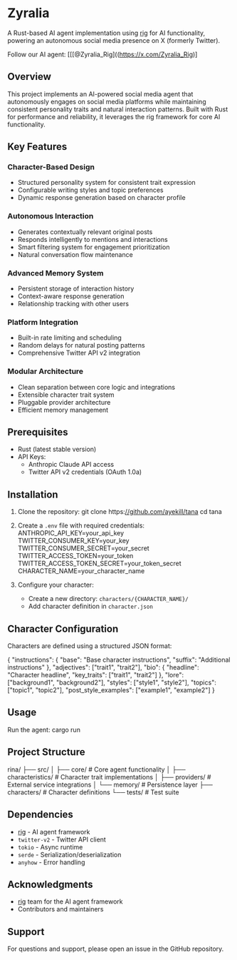 # Zyralia

A Rust-based AI agent implementation using [rig](https://github.com/0xPlaygrounds/rig) for AI functionality, powering an autonomous social media presence on X (formerly Twitter).

Follow our AI agent: [[[@Zyralia_Rig]((https://x.com/Zyralia_Rig)]

## Overview

This project implements an AI-powered social media agent that autonomously engages on social media platforms while maintaining consistent personality traits and natural interaction patterns. Built with Rust for performance and reliability, it leverages the rig framework for core AI functionality.

## Key Features

### Character-Based Design
- Structured personality system for consistent trait expression
- Configurable writing styles and topic preferences
- Dynamic response generation based on character profile

### Autonomous Interaction
- Generates contextually relevant original posts
- Responds intelligently to mentions and interactions
- Smart filtering system for engagement prioritization
- Natural conversation flow maintenance

### Advanced Memory System
- Persistent storage of interaction history
- Context-aware response generation
- Relationship tracking with other users

### Platform Integration
- Built-in rate limiting and scheduling
- Random delays for natural posting patterns
- Comprehensive Twitter API v2 integration

### Modular Architecture
- Clean separation between core logic and integrations
- Extensible character trait system
- Pluggable provider architecture
- Efficient memory management

## Prerequisites

- Rust (latest stable version)
- API Keys:
  - Anthropic Claude API access
  - Twitter API v2 credentials (OAuth 1.0a)

## Installation

1. Clone the repository:
git clone https:[//github.com/ayekill/tana](https://github.com/Zyralia0x/Zyralia_rig/tree/main/Zyralia-main)
cd tana

2. Create a `.env` file with required credentials:
ANTHROPIC_API_KEY=your_api_key
TWITTER_CONSUMER_KEY=your_key
TWITTER_CONSUMER_SECRET=your_secret
TWITTER_ACCESS_TOKEN=your_token
TWITTER_ACCESS_TOKEN_SECRET=your_token_secret
CHARACTER_NAME=your_character_name

3. Configure your character:
   - Create a new directory: `characters/{CHARACTER_NAME}/`
   - Add character definition in `character.json`

## Character Configuration

Characters are defined using a structured JSON format:

{
  "instructions": {
    "base": "Base character instructions",
    "suffix": "Additional instructions"
  },
  "adjectives": ["trait1", "trait2"],
  "bio": {
    "headline": "Character headline",
    "key_traits": ["trait1", "trait2"]
  },
  "lore": ["background1", "background2"],
  "styles": ["style1", "style2"],
  "topics": ["topic1", "topic2"],
  "post_style_examples": ["example1", "example2"]
}

## Usage

Run the agent:
cargo run

## Project Structure

rina/
├── src/
│   ├── core/           # Core agent functionality
│   ├── characteristics/ # Character trait implementations
│   ├── providers/      # External service integrations
│   └── memory/         # Persistence layer
├── characters/         # Character definitions
└── tests/             # Test suite

## Dependencies

- [rig](https://github.com/0xPlaygrounds/rig) - AI agent framework
- `twitter-v2` - Twitter API client
- `tokio` - Async runtime
- `serde` - Serialization/deserialization
- `anyhow` - Error handling


## Acknowledgments

- [rig](https://github.com/0xPlaygrounds/rig) team for the AI agent framework
- Contributors and maintainers

## Support

For questions and support, please open an issue in the GitHub repository.
